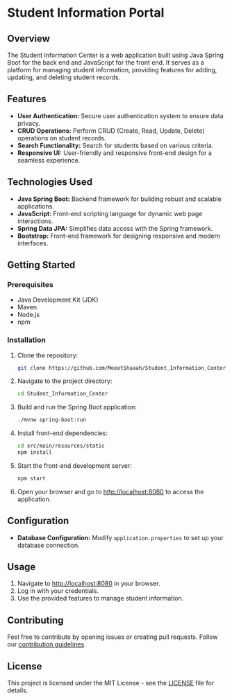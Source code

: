 # Student Information Portal

## Overview

The Student Information Center is a web application built using Java Spring Boot for the back end and JavaScript for the front end. It serves as a platform for managing student information, providing features for adding, updating, and deleting student records.

## Features

- **User Authentication:** Secure user authentication system to ensure data privacy.
- **CRUD Operations:** Perform CRUD (Create, Read, Update, Delete) operations on student records.
- **Search Functionality:** Search for students based on various criteria.
- **Responsive UI:** User-friendly and responsive front-end design for a seamless experience.

## Technologies Used

- **Java Spring Boot:** Backend framework for building robust and scalable applications.
- **JavaScript:** Front-end scripting language for dynamic web page interactions.
- **Spring Data JPA:** Simplifies data access with the Spring framework.
- **Bootstrap:** Front-end framework for designing responsive and modern interfaces.

## Getting Started

### Prerequisites

- Java Development Kit (JDK)
- Maven
- Node.js
- npm

### Installation

1. Clone the repository:

    ```bash
    git clone https://github.com/MeeetShaaah/Student_Information_Center.git
    ```

2. Navigate to the project directory:

    ```bash
    cd Student_Information_Center
    ```

3. Build and run the Spring Boot application:

    ```bash
    ./mvnw spring-boot:run
    ```

4. Install front-end dependencies:

    ```bash
    cd src/main/resources/static
    npm install
    ```

5. Start the front-end development server:

    ```bash
    npm start
    ```

6. Open your browser and go to [http://localhost:8080](http://localhost:8080) to access the application.

## Configuration

- **Database Configuration:** Modify `application.properties` to set up your database connection.

## Usage

1. Navigate to [http://localhost:8080](http://localhost:8080) in your browser.
2. Log in with your credentials.
3. Use the provided features to manage student information.

## Contributing

Feel free to contribute by opening issues or creating pull requests. Follow our [contribution guidelines](CONTRIBUTING.md).

## License

This project is licensed under the MIT License - see the [LICENSE](LICENSE) file for details.

